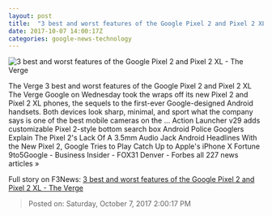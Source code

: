 ```yaml
---
layout: post
title:  "3 best and worst features of the Google Pixel 2 and Pixel 2 XL - The Verge"
date: 2017-10-07 14:00:17Z
categories: google-news-technology
---
```


![3 best and worst features of the Google Pixel 2 and Pixel 2 XL - The Verge](https://cdn0.vox-cdn.com/thumbor/fMaWF-Z0PgQeu5Tk5cBNwI7Jeak=/0x112:2040x1180/fit-in/1200x630/cdn1.vox-cdn.com/uploads/chorus_asset/file/9378933/jbareham_170921_2006_0201.jpg)

The Verge 3 best and worst features of the Google Pixel 2 and Pixel 2 XL The Verge Google on Wednesday took the wraps off its new Pixel 2 and Pixel 2 XL phones, the sequels to the first-ever Google-designed Android handsets. Both devices look sharp, minimal, and sport what the company says is one of the best mobile cameras on the ... Action Launcher v29 adds customizable Pixel 2-style bottom search box Android Police Googlers Explain The Pixel 2's Lack Of A 3.5mm Audio Jack Android Headlines With the New Pixel 2, Google Tries to Play Catch Up to Apple's iPhone X Fortune 9to5Google - Business Insider - FOX31 Denver - Forbes all 227 news articles »


Full story on F3News: [3 best and worst features of the Google Pixel 2 and Pixel 2 XL - The Verge](http://www.f3nws.com/n/xcjDMH)

> Posted on: Saturday, October 7, 2017 2:00:17 PM
